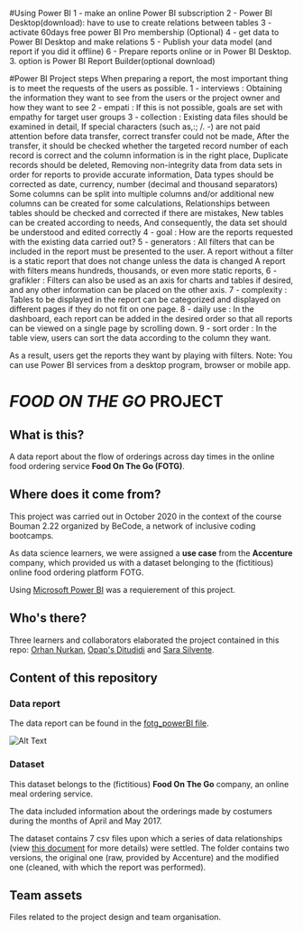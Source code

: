 #Using Power BI
1 - make an online Power BI subscription
2 - Power BI Desktop(download): have to use to create relations between tables
3 - activate 60days free power BI Pro membership (Optional)
4 - get data to Power BI Desktop and make relations
5 - Publish your data model (and report if you did it offline)
6 - Prepare reports online or in Power BI Desktop. 3. option is Power BI Report Builder(optional download)


#Power BI Project steps
	When preparing a report, the most important thing is to meet the requests of the users as possible.
1 - interviews 	: Obtaining the information they want to see from the users or the project owner and how they want to see
2 - empati 	: If this is not possible, goals are set with empathy for target user groups
3 - collection	: Existing data files should be examined in detail,
	If special characters (such as,:; /. -) are not paid attention before data transfer, correct transfer could not be made,
	After the transfer, it should be checked whether the targeted record number of each record is correct and the column information is in the right place,
	Duplicate records should be deleted,
	Removing non-integrity data from data sets in order for reports to provide accurate information,
	Data types should be corrected as date, currency, number (decimal and thousand separators)
	Some columns can be split into multiple columns and/or additional new columns can be created for some calculations,
	Relationships between tables should be checked and corrected if there are mistakes,
	New tables can be created according to needs,
	And consequently, the data set should be understood and edited correctly
4 - goal	: How are the reports requested with the existing data carried out?
5 - generators	: All filters that can be included in the report must be presented to the user.
	A report without a filter is a static report that does not change unless the data is changed
	A report with filters means hundreds, thousands, or even more static reports,
6 - grafikler	: Filters can also be used as an axis for charts and tables if desired, and any other information can be placed on the other axis.
7 - complexity	: Tables to be displayed in the report can be categorized and displayed on different pages if they do not fit on one page.
8 - daily use	: In the dashboard, each report can be added in the desired order so that all reports can be viewed on a single page by scrolling down.
9 - sort order	: In the table view, users can sort the data according to the column they want.

As a result, users get the reports they want by playing with filters.
Note: You can use Power BI services from a desktop program, browser or mobile app.

# _FOOD ON THE GO_ PROJECT

## What is this?

A data report about the flow of orderings across day times in the online food ordering service **Food On The Go (FOTG)**. 
## Where does it come from?

This project was carried out in October 2020 in the context of the course Bouman 2.22 organized by BeCode, a network of inclusive coding bootcamps.

As data science learners, we were assigned a **use case** from the **Accenture** company, which provided us with a dataset belonging to the (fictitious) online food ordering platform FOTG. 

Using [Microsoft Power BI](https://powerbi.microsoft.com/en-us/) was a requierement of this project.

## Who's there?

Three learners and collaborators elaborated the project contained in this repo: [Orhan Nurkan](https://github.com/orhannurkan), [Opap's Ditudidi](https://github.com/Cassik6) and [Sara Silvente](https://github.com/silventesa).

## Content of this repository

### Data report

The data report can be found in the [fotg_powerBI file](https://github.com/silventesa/accenture_usecase/blob/master/fotg_powerBI.pdf).

![Alt Text](https://github.com/silventesa/accenture_usecase/blob/master/team_assets/Report1.gif)

### Dataset

This dataset belongs to the (fictitious) **Food On The Go** company, an online meal ordering service. 

The data included information about the orderings made by costumers during the months of April and May 2017.

The dataset contains 7 csv files upon which a series of data relationships (view [this document](https://github.com/silventesa/accenture_usecase/blob/master/fotg_powerBI.pdf) for more details) were settled. The folder contains two versions, the original one (raw, provided by Accenture) and the modified one (cleaned, with which the report was performed). 

## Team assets

Files related to the project design and team organisation.
